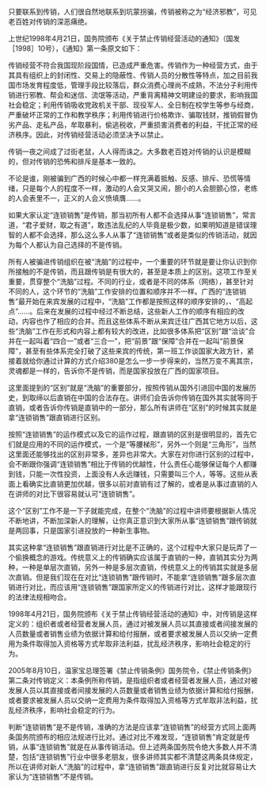 只要联系到传销，人们很自然地联系到坑蒙拐骗，传销被称之为“经济邪教”，可见老百姓对传销的深恶痛绝。

上世纪1998年4月21日，国务院颁布《关于禁止传销经营活动的通知》（国发［1998］10号），《通知》第一条原文如下：

传销经营不符合我国现阶段国情，已造成严重危害。传销作为一种经营方式，由于其具有组织上的封闭性、交易上的隐蔽性、传销人员的分散性等特点，加之目前我国市场发育程度低，管理手段比较落后，群众消费心理尚不成熟，不法分子利用传销进行邪教、帮会和迷信、流氓等活动，严重背离精神文明建设的要求，影响我国社会稳定；利用传销吸收党政机关干部、现役军人、全日制在校学生等参与经商，严重破坏正常的工作和教学秩序；利用传销进行价格欺诈、骗取钱财，推销假冒伪劣产品、走私产品，牟取暴利，偷逃税收，严重损害消费者的利益，干扰正常的经济秩序。因此，对传销经营活动必须坚决予以禁止。

传销一夜之间成了过街老鼠，人人得而诛之。大多数老百姓对传销的认识是模糊的，但对传销的恐怖和排斥是基本一致的。

不论是谁，刚被骗到广西的时候心中都一样充满着抵触、反感、排斥、恐慌等情绪，只是每个人的程度不一样，激动的人会又哭又闹，胆小的人会胆颤心惊，老练的人会表里不一，正义的人会义愤填膺……。

如果大家认定“连锁销售”是传销，那当初所有人都不会选择从事“连锁销售”，常言道，“君子爱财，取之有道”，敢违法乱纪的人毕竟是极少数，如果明知道是错误理智的人都不会选择，那么这么多人从事了“连锁销售”或者是类似的传销活动，就因为每个人都认为自己选择的不是传销。

所有人被骗进传销组织在被“洗脑”的过程中，一个重要的环节就是要让你认识到你所接触的不是传销，而且跟传销是有很大的，甚至是本质上的区别。这项工作至关重要，贯穿整个“洗脑”过程。不同的行业，或者是不同的体系（网络），甚至针对不同的人，这个环节的“洗脑”工作安排的位置和顺序并不一样。广西的“连锁销售”最开始在来宾发展的过程中，“洗脑”工作都是按照这样的顺序安排的，、“高起点”……。后来在发展的过程中经过不断总结，这些新人工作的顺序有相应的改动，内容也作了相应的合并。而且这些体系不断从来宾迁往广西其它地方以后，这些“洗脑”工作在形式和内容上都有较大的改进，比如很多体系把“区别”跟“洽谈”合并在一起叫着“四合一”或者“三合一”，把“前景”跟“保障”合并在一起叫“前景保障”，甚至有些体系完全打破了这些来宾的传统，第一班工作谈国家大政方针，紧接着就给你通过计算的方式介绍380是怎么一步一步得来的，当然万变不离其宗，灵魂都是一样的，告诉你不是传销，而是国家投放在广西的国家项目。

这里面提到的“区别”就是“洗脑”的重要部分，按照传销从国外引进回中国的发展历史，到取缔以后直销在中国的合法存在。讲师们会告诉你传销在国外其实就等同于直销，或者告诉你传销是直销中的一部分，那么所有讲师在“区别”的时候其实就是拿“连锁销售”跟直销进行区别。

按照“连锁销售”的运作模式以及它的运作过程，跟直销的区别是很明显的，首先它们就是应用的不同的运作模式，一个是“等腰梯形”，另外一个则是“三角形”，当然这里面还能够找出的区别非常多，差异也非常大。大家在对你进行区别的过程中，会不断跟你强调“连锁销售”相比于传销的优越性，什么责任心能够保证每个人都赚到钱，只能一次性投资，上面没有人永远赚钱，只需要叫三个人，等等。这些从表面上看确实比直销更加优越，很多以前对直销有过了解的，或者是从事过直销的人在讲师的对比下很容易就认可“连锁销售”。

这个“区别”工作不是一下子就能完成，在整个“洗脑”的过程中讲师要根据新人情况不断地讲，不断加深新人的理解，让你真正意识到大家所从事“连锁销售”跟传销就是两回事，只是国家引进投放的一种新生事物。

其实这种拿“连锁销售”跟直销进行对比是不正确的，这个过程中大家只是玩弄了一个偷换概念的游戏。传统意义上的传销确实应该属于直销的一种，直销其实分为两种，一种是单层次直销，另外一种是多层次直销，传统意义上的传销其实就是多层次直销。但是我们现在在对比“连锁销售”跟传销时，不能拿“连锁销售”跟多层次直销进行对比，而应该用“连锁销售”跟国家所定义的传销进行对比，这样才能跟现行的法律法规相吻合。

1998年4月21日，国务院颁布《关于禁止传销经营活动的通知》中，对传销是这样定义的：组织者或者经营者发展人员，通过对被发展人员以其直接或者间接发展的人员数量或者销售业绩为依据计算和给付报酬，或者要求被发展人员以交纳一定费用为条件取得加入资格等方式牟取非法利益，扰乱经济秩序，影响社会稳定的行为。

2005年8月10日，温家宝总理签署《禁止传销条例》国务院令，《禁止传销条例》第二条对传销定义：本条例所称传销，是指组织者或者经营者发展人员，通过对被发展人员以其直接或者间接发展的人员数量或者销售业绩为依据计算和给付报酬，或者要求被发展人员以交纳一定费用为条件取得加入资格等方式牟取非法利益，扰乱经济秩序，影响社会稳定的行为。

判断“连锁销售”是不是传销，准确的方法是应该拿“连锁销售”的经营方式同上面两条国务院颁布的相应法规进行比对。通过对比不难发现，“连锁销售”肯定就是传销，从事“连锁销售”就是在从事传销活动。但上述两条国务院令绝大多数人并不清楚，包括“连锁销售”行业中很多老朋友，很多讲师其实都不清楚这两条具体规定，所以在讲师对新人“洗脑”的过程中，拿“连锁销售”跟直销进行反复对比就容易让大家认为“连锁销售”不是传销。

